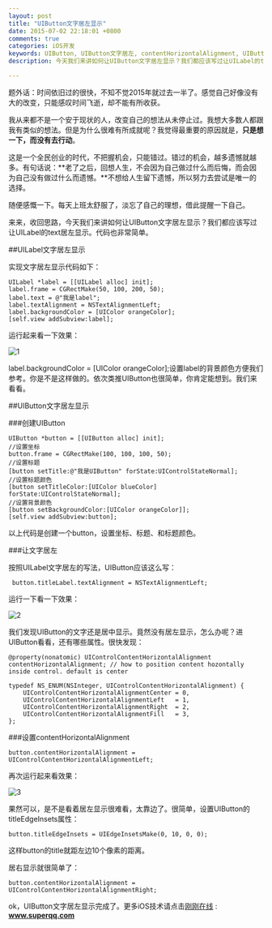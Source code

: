 ```yaml
---
layout: post
title: "UIButton文字居左显示"
date: 2015-07-02 22:18:01 +0800
comments: true
categories: iOS开发
keywords: UIButton, UIButton文字居左, contentHorizontalAlignment, UIButton居左, 刚刚在线
description: 今天我们来讲如何让UIButton文字居左显示？我们都应该写过让UILabel的text居左显示。代码也非常简单。

---
```


题外话：时间依旧过的很快，不知不觉2015年就过去一半了。感觉自己好像没有大的改变，只能感叹时间飞逝，却不能有所收获。

我从来都不是一个安于现状的人，改变自己的想法从未停止过。我想大多数人都跟我有类似的想法。但是为什么很难有所成就呢？我觉得最重要的原因就是，**只是想一下，而没有去行动**。

这是一个全民创业的时代，不把握机会，只能错过。错过的机会，越多遗憾就越多。有句话说：**老了之后，回想人生，不会因为自己做过什么而后悔，而会因为自己没有做过什么而遗憾。**不想给人生留下遗憾，所以努力去尝试是唯一的选择。

随便感慨一下。每天上班太舒服了，淡忘了自己的理想，借此提醒一下自己。

来来，收回思路，今天我们来讲如何让UIButton文字居左显示？我们都应该写过让UILabel的text居左显示。代码也非常简单。

##UILabel文字居左显示

实现文字居左显示代码如下：

	UILabel *label = [[UILabel alloc] init];
    label.frame = CGRectMake(50, 100, 200, 50);
    label.text = @"我是label";
    label.textAlignment = NSTextAlignmentLeft;
    label.backgroundColor = [UIColor orangeColor];
    [self.view addSubview:label];
    
运行起来看一下效果：

![1](http://7xjrlb.com1.z0.glb.clouddn.com/labelleft.png)    

label.backgroundColor = [UIColor orangeColor];设置label的背景颜色方便我们参考。你是不是这样做的。依次类推UIButton也很简单，你肯定能想到。我们来看看。

##UIButton文字居左显示

###创建UIButton

	UIButton *button = [[UIButton alloc] init];
    //设置坐标
    button.frame = CGRectMake(100, 100, 100, 50);
    //设置标题
    [button setTitle:@"我是UIButton" forState:UIControlStateNormal];
    //设置标题颜色
    [button setTitleColor:[UIColor blueColor] forState:UIControlStateNormal];
    //设置背景颜色    
    [button setBackgroundColor:[UIColor orangeColor]];
    [self.view addSubview:button];

以上代码是创建一个button，设置坐标、标题、和标题颜色。

###让文字居左

按照UILabel文字居左的写法，UIButton应该这么写：

	 button.titleLabel.textAlignment = NSTextAlignmentLeft;

运行一下看一下效果：

![2](http://7xjrlb.com1.z0.glb.clouddn.com/buttonnoleft.png)

我们发现UIButton的文字还是居中显示。竟然没有居左显示，怎么办呢？进UIButton看看，还有哪些属性。很快发现：

	@property(nonatomic) UIControlContentHorizontalAlignment contentHorizontalAlignment; // how to position content hozontally inside control. default is center
	
	typedef NS_ENUM(NSInteger, UIControlContentHorizontalAlignment) {
	    UIControlContentHorizontalAlignmentCenter = 0,
	    UIControlContentHorizontalAlignmentLeft   = 1,
	    UIControlContentHorizontalAlignmentRight  = 2,
	    UIControlContentHorizontalAlignmentFill   = 3,
	};
	
###设置contentHorizontalAlignment

	button.contentHorizontalAlignment = UIControlContentHorizontalAlignmentLeft;

再次运行起来看效果：

![3](http://7xjrlb.com1.z0.glb.clouddn.com/buttonleft.png)
	
果然可以，是不是看着居左显示很难看，太靠边了。很简单，设置UIButton的titleEdgeInsets属性：
	
	button.titleEdgeInsets = UIEdgeInsetsMake(0, 10, 0, 0);

这样button的title就距左边10个像素的距离。

居右显示就很简单了：

	button.contentHorizontalAlignment = UIControlContentHorizontalAlignmentRight;

ok，UIButton文字居左显示完成了。更多iOS技术请点击[刚刚在线](www.superqq.com) : **www.superqq.com**